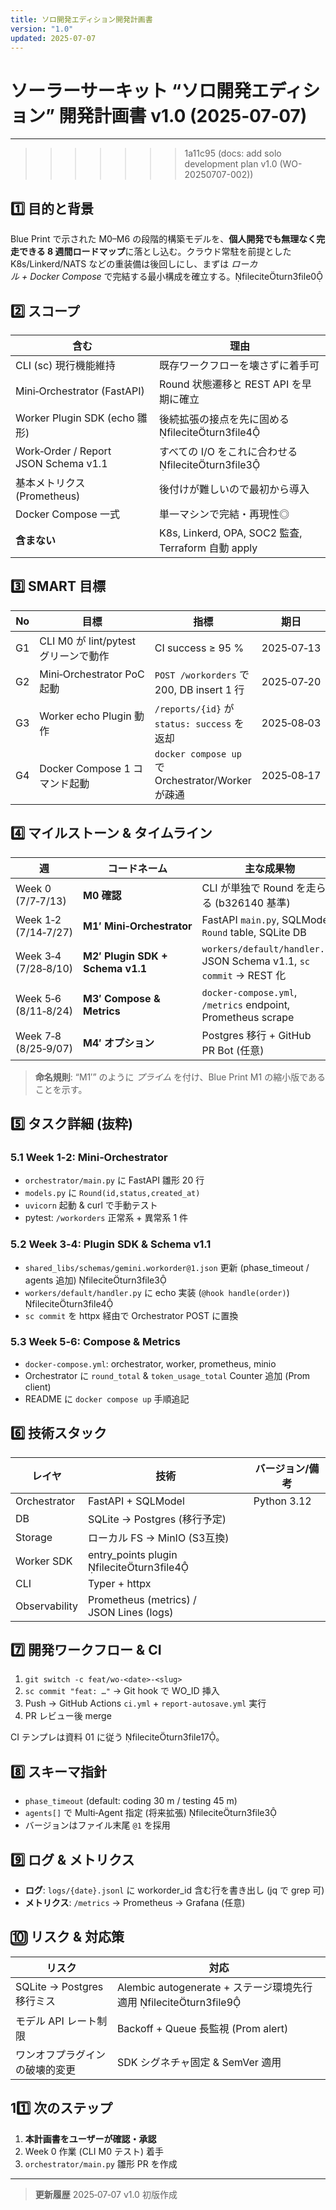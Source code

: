 ```yaml
---
title: ソロ開発エディション開発計画書
version: "1.0"
updated: 2025-07-07
---
```

# ソーラーサーキット “ソロ開発エディション” 開発計画書 v1.0 (2025‑07‑07)

---
>>>>>>> 1a11c95 (docs: add solo development plan v1.0 (WO-20250707-002))

## 1️⃣ 目的と背景

Blue Print で示された M0–M6 の段階的構築モデルを、**個人開発でも無理なく完走できる 8 週間ロードマップ**に落とし込む。クラウド常駐を前提とした K8s/Linkerd/NATS などの重装備は後回しにし、まずは *ローカル + Docker Compose* で完結する最小構成を確立する。fileciteturn3file0

## 2️⃣ スコープ

| 含む                                   | 理由                                             |
| ------------------------------------ | ---------------------------------------------- |
| CLI (sc) 現行機能維持                      | 既存ワークフローを壊さずに着手可                               |
| Mini‑Orchestrator (FastAPI)          | Round 状態遷移と REST API を早期に確立                    |
| Worker Plugin SDK (echo 雛形)          | 後続拡張の接点を先に固める fileciteturn3file4            |
| Work‑Order / Report JSON Schema v1.1 | すべての I/O をこれに合わせる fileciteturn3file3        |
| 基本メトリクス (Prometheus)                 | 後付けが難しいので最初から導入                                |
| Docker Compose 一式                    | 単一マシンで完結・再現性◎                                  |
| **含まない**                             | K8s, Linkerd, OPA, SOC2 監査, Terraform 自動 apply |

## 3️⃣ SMART 目標

| No | 目標                           | 指標                                            | 期日         |
| -- | ---------------------------- | --------------------------------------------- | ---------- |
| G1 | CLI M0 が lint/pytest グリーンで動作 | CI success ≥ 95 %                             | 2025‑07‑13 |
| G2 | Mini‑Orchestrator PoC 起動     | `POST /workorders` で 200, DB insert 1 行       | 2025‑07‑20 |
| G3 | Worker echo Plugin 動作        | `/reports/{id}` が `status: success` を返却       | 2025‑08‑03 |
| G4 | Docker Compose 1 コマンド起動      | `docker compose up` で Orchestrator/Worker が疎通 | 2025‑08‑17 |

## 4️⃣ マイルストーン & タイムライン

| 週                    | コードネーム                           | 主な成果物                                                                |
| -------------------- | -------------------------------- | -------------------------------------------------------------------- |
| Week 0 (7/7‑7/13)    | **M0 確認**                        | CLI が単独で Round を走らせる (b326140 基準)                                    |
| Week 1‑2 (7/14‑7/27) | **M1′ Mini‑Orchestrator**        | FastAPI `main.py`, SQLModel `Round` table, SQLite DB                 |
| Week 3‑4 (7/28‑8/10) | **M2′ Plugin SDK + Schema v1.1** | `workers/default/handler.py`, JSON Schema v1.1, `sc commit` → REST 化 |
| Week 5‑6 (8/11‑8/24) | **M3′ Compose & Metrics**        | `docker-compose.yml`, `/metrics` endpoint, Prometheus scrape         |
| Week 7‑8 (8/25‑9/07) | **M4′ オプション**                    | Postgres 移行 + GitHub PR Bot (任意)                                     |

> **命名規則**: “M1′” のように *プライム* を付け、Blue Print M1 の縮小版であることを示す。

## 5️⃣ タスク詳細 (抜粋)

### 5.1 Week 1‑2: Mini‑Orchestrator

* `orchestrator/main.py` に FastAPI 雛形 20 行
* `models.py` に `Round(id,status,created_at)`
* `uvicorn` 起動 & curl で手動テスト
* pytest: `/workorders` 正常系 + 異常系 1 件

### 5.2 Week 3‑4: Plugin SDK & Schema v1.1

* `shared_libs/schemas/gemini.workorder@1.json` 更新 (phase\_timeout / agents 追加) fileciteturn3file3
* `workers/default/handler.py` に echo 実装 (`@hook handle(order)`) fileciteturn3file4
* `sc commit` を httpx 経由で Orchestrator POST に置換

### 5.3 Week 5‑6: Compose & Metrics

* `docker-compose.yml`: orchestrator, worker, prometheus, minio
* Orchestrator に `round_total` & `token_usage_total` Counter 追加 (Prom client)
* README に `docker compose up` 手順追記

## 6️⃣ 技術スタック

| レイヤ           | 技術                                         | バージョン/備考    |
| ------------- | ------------------------------------------ | ----------- |
| Orchestrator  | FastAPI + SQLModel                         | Python 3.12 |
| DB            | SQLite → Postgres (移行予定)                   |             |
| Storage       | ローカル FS → MinIO (S3互換)                     |             |
| Worker SDK    | entry\_points plugin fileciteturn3file4 |             |
| CLI           | Typer + httpx                              |             |
| Observability | Prometheus (metrics) / JSON Lines (logs)   |             |

## 7️⃣ 開発ワークフロー & CI

1. `git switch -c feat/wo-<date>-<slug>`
2. `sc commit "feat: …"` → Git hook で WO\_ID 挿入
3. Push → GitHub Actions `ci.yml` + `report-autosave.yml` 実行
4. PR レビュー後 merge

CI テンプレは資料 01 に従う fileciteturn3file17。

## 8️⃣ スキーマ指針

* `phase_timeout` (default: coding 30 m / testing 45 m)
* `agents[]` で Multi‑Agent 指定 (将来拡張) fileciteturn3file3
* バージョンはファイル末尾 `@1` を採用

## 9️⃣ ログ & メトリクス

* **ログ**: `logs/{date}.jsonl` に workorder\_id 含む行を書き出し (jq で grep 可)
* **メトリクス**: `/metrics` → Prometheus → Grafana (任意)

## 🔟 リスク & 対応策

| リスク                    | 対応                                                      |
| ---------------------- | ------------------------------------------------------- |
| SQLite → Postgres 移行ミス | Alembic autogenerate + ステージ環境先行適用 fileciteturn3file9 |
| モデル API レート制限          | Backoff + Queue 長監視 (Prom alert)                        |
| ワンオフプラグインの破壊的変更        | SDK シグネチャ固定 & SemVer 適用                                 |

## 11️⃣ 次のステップ

1. **本計画書をユーザーが確認・承認**
2. Week 0 作業 (CLI M0 テスト) 着手
3. `orchestrator/main.py` 雛形 PR を作成

---

> **更新履歴**
> 2025‑07‑07 v1.0 初版作成
